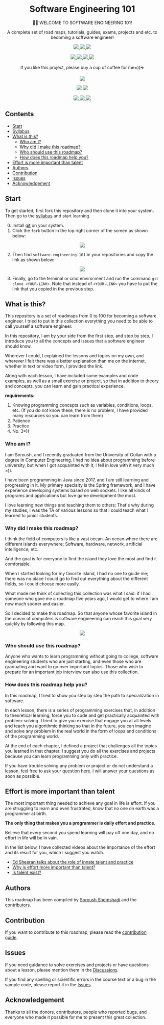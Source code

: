 <p align="center">
 <h1 align="center">Software Engineering 101</h1>
 <p align="center">🧑‍💻 WELCOME TO SOFTWARE ENGINEERING 101!</p>
 <p align="center">A complete set of road maps, tutorials, guides, exams, projects and etc. to becoming a software engineer!</p>
</p>
<p align="center">
    <a href="https://github.com/shuoros/software-engineering-101/tree/main/contents">
      		<img src="https://badgify.thex.solutions/api/badge/link?title=0%20Lessons&icon=book&size=m&bg=random" />
    </a>
    <a href="https://github.com/shuoros/software-engineering-101/tree/main/contents">
      		<img src="https://badgify.thex.solutions/api/badge/link?title=3%20Languages&icon=language&size=m&bg=random" />
    </a>
	  <a href="https://github.com/TheXSolutions/badgify/blob/main/LICENSE">
      		<img src="https://badgify.thex.solutions/api/badge/link?title=CC0-1.0&icon=scale-balanced&size=m&bg=random" />
    </a>
</p>
<p align="center">
    <a href="https://github.com/shuoros/software-engineering-101/issues/new/choose">
      		<img src="https://badgify.thex.solutions/api/badge/title?title=Reoprt%20Issue&bg=gray&size=m&theme=edge" />
    </a>
    <a href="https://github.com/shuoros/software-engineering-101/issues/new/choose">
      		<img src="https://badgify.thex.solutions/api/badge/title?title=Request%20Content&bg=gray&size=m&theme=edge" />
    </a>
    <a href="#contribution">
      		<img src="https://badgify.thex.solutions/api/badge/title?title=Contribute&bg=gray&size=m&theme=edge" />
    </a>
    <a href="#contents">
      		<img src="https://badgify.thex.solutions/api/badge/title?title=How%20To%20Use&bg=gray&size=m&theme=edge" />
    </a>
</p>
<p align="center">
	If you like this project, please buy a cup of coffee for me=))☕
</p>
<p align="center">
	<a href="https://commerce.coinbase.com/checkout/6e1472f5-3481-4949-84cf-a915e0cb8d0c">
      		<img src="https://badgify.thex.solutions/api/badge/link?title=Donate%20With%20Crypto&icon=hand-holding-dollar&bg=ef730f&size=m&theme=edge" />
	</a>
</p>
<p align="center">
	<img src="https://badgify.thex.solutions/api/badge/icon?icon=heart&bg=fff&color=f23d96&size=s" /> <img src="https://badgify.thex.solutions/api/badge/icon?icon=peace&bg=fff&color=0286a9&size=s" />
</p>
<p align="center">
	<a href="https://github.com/shuoros/software-engineering-101/blob/main/README.md">
		<img src="https://badgify.thex.solutions/api/badge/link?title=ENGLISH&icon=flag.us&bg=254a79&size=m" />
	</a>
  <a href="https://github.com/shuoros/software-engineering-101/tree/main/README/DE.md">
		<img src="https://badgify.thex.solutions/api/badge/link?title=DEUTSCH&icon=flag.de&bg=fff&size=m" />
	</a>
    <a href="https://github.com/shuoros/software-engineering-101/tree/main/README/FA.md">
		<img src="https://badgify.thex.solutions/api/badge/link?title=%D9%BE%D8%A7%D8%B1%D8%B3%DB%8C&icon=flag.ir&bg=fff&size=m" />
	</a>
</p>

## Contents
- [Start](#start)
- [Syllabus](https://github.com/shuoros/software-engineering-101/tree/main/syllabus/EN/README.md)
- [What is this?](#what-is-this)
  - [Who am I?](#who-am-i)
  - [Why did I make this roadmap?](#why-did-i-make-this-roadmap)
  - [Who should use this roadmap?](#who-should-use-this-roadmap)
  - [How does this roadmap help you?](#how-does-this-roadmap-help-you)
- [Effort is more important than talent](#effort-is-more-important-than-talent)
- [Authors](#authors)
- [Contribution](#contribution)
- [Issues](#issues)
- [Acknowledgement](#acknowledgement)

## Start
To get started, first fork this repository and then clone it into your system. Then go to the [syllabus](https://github.com/shuoros/software-engineering-101/tree/main/syllabus/EN/README.md) and start learning.

0. Install [git](https://git-scm.com/downloads) on your system.
1. Click the `fork` button in the top right corner of the screen as shown below:

<p align="center">
  <img src="https://user-images.githubusercontent.com/45015114/176385309-cd358e30-e52e-498b-a7c1-6a8a214e71a1.png"/>
</p>

2. Then find `software-engineering-101` in your repositories and copy the link as shown below:

<p align="center">
  <img src="https://user-images.githubusercontent.com/45015114/176386329-847f545e-06e4-4349-8895-b5e680b735f3.png"/>
</p>

3. Finally, go to the terminal or cmd environment and run the command `git clone <YOUR-LINK>`. Note that instead of `<YOUR-LINK>` you have to put the link that you copied in the previous step.

## What is this?
This repository is a set of roadmaps from 0 to 100 for becoming a software engineer. I tried to put in this collection everything you need to be able to call yourself a software engineer.

In this repository, I am by your side from the first step, and step by step, I introduce you to all the concepts and issues that a software engineer should know.

Wherever I could, I explained the lessons and topics on my own, and wherever I felt there was a better explanation than me on the internet, whether in text or video form, I provided the link.

Along with each lesson, I have included some examples and code examples, as well as a small exercise or project, so that in addition to theory and concepts, you can learn and gain practical experience.

**requirements:**
1. Knowing programming concepts such as variables, conditions, loops, etc. (If you do not know these, there is no problem, I have provided many resources so you can learn from them)
2. Patience
3. Practice
4. No. 3=))

### Who am I?
I am Soroush, and I recently graduated from the University of Guilan with a degree in Computer Engineering. I had no idea about programming before university, but when I got acquainted with it, I fell in love with it very much =)).

I have been programming in Java since 2017, and I am still learning and progressing in it. My primary specialty is the Spring framework, and I have experience developing systems based on web sockets. I like all kinds of programs and applications but love game development the most.

I love learning new things and teaching them to others; That's why during my studies, I was the TA of various lessons so that I could teach what I learned to junior students.

### Why did I make this roadmap?
I think the field of computers is like a vast ocean. An ocean where there are different islands everywhere; Software, hardware, network, artificial intelligence, etc.

And the goal is for everyone to find the island they love the most and find it comfortable.

When I started looking for my favorite island, I had no one to guide me; there was no place I could go to find out everything about the different fields, so I could choose more easily.

What made me think of collecting this collection was what I said: if I had someone who gave me a roadmap five years ago, I would get to where I am now much sooner and easier.

So I decided to make this roadmap. So that anyone whose favorite island in the ocean of computers is software engineering can reach this goal very quickly by following this map.

<p align="center">
  <img src="https://user-images.githubusercontent.com/45015114/176987929-b86f6111-2ded-4e12-9cce-c2e3e86cab5f.jpg"/>
</p>

### Who should use this roadmap?
Anyone who wants to learn programming without going to college, software engineering students who are just starting, and even those who are graduating and want to go over important topics. Those who wish to prepare for an important job interview can also use this collection.

### How does this roadmap help you?
In this roadmap, I tried to show you step by step the path to specialization in software.

In each lesson, there is a series of programming exercises that, in addition to theoretical learning, force you to code and get practically acquainted with problem-solving. I tried to give you exercise that engage you at all levels and teach you algorithmic thinking so that in the future, you can imagine and solve any problem in the real world in the form of loops and conditions of the programming world.

At the end of each chapter, I defined a project that challenges all the topics you learned in that chapter. I suggest you do all the exercises and projects because you can learn programming only with practice.

If you have trouble solving any problem or project or do not understand a lesson, feel free to ask your question [here](https://github.com/shuoros/software-engineering-101/discussions). I will answer your questions as soon as possible.

## Effort is more important than talent
The most important thing needed to achieve any goal in life is effort. If you are struggling to learn and even frustrated, know that no one on earth was a programmer at birth.

**The only thing that makes you a programmer is daily effort and practice.**

Believe that every second you spend learning will pay off one day, and no effort in life will be in vain.

In the list below, I have collected videos about the importance of the effort and its result for you, which I suggest you watch.

- [Ed Sheeran talks about the role of innate talent and practice](https://www.youtube.com/watch?v=flkjMuaKYQU)
- [Why is effort more important than talent?](https://www.youtube.com/watch?v=iAK5wMzRXAI)
- [Is talent exist?](https://www.youtube.com/watch?v=KXVlv1yHBn8)

## Authors
This roadmap has been compiled by [Soroush Shemshadi](https://shuoros.github.io) and the [contributors](https://github.com/shuoros/software-engineering-101/blob/main/CONTRIBUTORS.md).

## Contribution
If you want to contribute to this roadmap, please read the [contribution guide](https://github.com/shuoros/software-engineering-101/blob/main/CONTRIBUTE.md).

## Issues
If you need guidance to solve exercises and projects or have questions about a lesson, please mention them in the [Discussions](https://github.com/shuoros/software-engineering-101/discussions).

If you find any spelling or scientific errors in the course text or a bug in the sample code, please report it in the [Issues](https://github.com/shuoros/software-engineering-101/issues).

## Acknowledgement
Thanks to all the donors, contributors, people who reported bugs, and everyone who made it possible for me to present this great collection.
